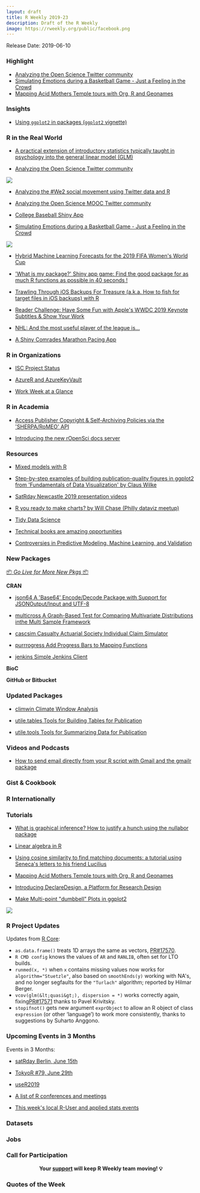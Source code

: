 ```yaml
---
layout: draft
title: R Weekly 2019-23
description: Draft of the R Weekly
image: https://rweekly.org/public/facebook.png
---
```


Release Date: 2019-06-10


###  Highlight

+ [Analyzing the Open Science Twitter community](https://www.dataplanes.org/notes/2019/06/03/openscience-follower-analysis)
+ [Simulating Emotions during a Basketball Game - Just a Feeling in the Crowd](https://willhipson.netlify.com/post/basketball_sim/basketball_sim/)
+ [Mapping Acid Mothers Temple tours with Org, R and Geonames](https://www.miskatonic.org/amt/)

### Insights

+ [Using `ggplot2` in packages (`ggplot2` vignette)](https://ggplot2.tidyverse.org/dev/articles/ggplot2-in-packages.html)

### R in the Real World

+ [A practical extension of introductory statistics typically taught in psychology into the general linear model (GLM)](https://ekarinpongpipat.com/practical-ext-of-intro-stats-in-psy-using-R/)

+ [Analyzing the Open Science Twitter community](https://www.dataplanes.org/notes/2019/06/03/openscience-follower-analysis)

![](https://cdn.jsdelivr.net/gh/rweekly/image@master/2019/23/ropensci-word-cloud.png)

+ [Analyzing the #We2 social movement using Twitter data and R](https://correlaid.org/blog/we2-twitter-analysis/)

+ [Analyzing the Open Science MOOC Twitter community](https://www.dataplanes.org/notes/2019/06/03/openscience-follower-analysis)

+ [College Baseball Shiny App](https://meysubb.shinyapps.io/cws-d1/)

+ [Simulating Emotions during a Basketball Game - Just a Feeling in the Crowd](https://willhipson.netlify.com/post/basketball_sim/basketball_sim/)

![](https://cdn.jsdelivr.net/gh/rweekly/image@master/2019/23/Simulating-Emotions.gif)

+ [Hybrid Machine Learning Forecasts for the 2019 FIFA Women's World Cup](https://eeecon.uibk.ac.at/~zeileis/news/fifawomen2019/)

+ ['What is my package?' Shiny app game: Find the good package for as much R functions as possible in 40 seconds !](https://gabrielledevaux.shinyapps.io/whatismypackage/)
  
+ [Trawling Through iOS Backups For Treasure (a.k.a. How to fish for target files in iOS backups) with R](https://rud.is/b/2019/06/02/trawling-through-ios-backups-for-treasure-a-k-a-how-to-fish-for-target-files-in-ios-backups-with-r/)

+ [Reader Challenge: Have Some Fun with Apple's WWDC 2019 Keynote Subtitles & Show Your Work](https://rud.is/b/2019/06/07/reader-challenge-have-some-fun-with-apples-wwdc-2019-keynote-subtitles-show-your-work/)

+ [NHL: And the most useful player of the league is...](https://www.simoncoulombe.com/2019/06/plus-minus-on-steroids/)

+ [A Shiny Comrades Marathon Pacing App](https://datawookie.netlify.com/blog/2019/06/a-shiny-comrades-marathon-pacing-app/)

###  R in Organizations

+ [ISC Project Status](https://www.r-consortium.org/blog/2019/06/04/isc-project-status)

+ [AzureR and AzureKeyVault](https://blog.revolutionanalytics.com/2019/06/azurer-and-azurekeyvault.html)

+ [Work Week at a Glance](https://blog.rstudio.com/2019/06/06/work-week-at-a-glance/)

###  R in Academia

+ [Access Publisher Copyright & Self-Archiving Policies via the 'SHERPA/RoMEO' API](https://ropensci.org/blog/2019/06/04/rromeo/)

+ [Introducing the new rOpenSci docs server](https://ropensci.org/technotes/2019/06/07/ropensci-docs/)


###  Resources

+ [Mixed models with R](https://m-clark.github.io/mixed-models-with-R/)

+ [Step-by-step examples of building publication-quality figures in ggplot2 from 'Fundamentals of Data Visualization' by Claus Wilke](https://github.com/clauswilke/practical_ggplot2)

+ [SatRday Newcastle 2019 presentation videos](https://www.youtube.com/playlist?list=PLQRHxIa9tfRtnjJ8Z97EPJOvPweHtDvAj)

+ [R you ready to make charts? by Will Chase (Philly dataviz meetup)](https://www.williamrchase.com/slides/ggplot_intro.html#1)

+ [Tidy Data Science](https://wjakethompson.com/project/tidy-ds/)

+ [Technical books are amazing opportunities](http://www.win-vector.com/blog/2019/06/technical-books-are-amazing-opportunities/)

+ [Controversies in Predictive Modeling, Machine Learning, and Validation](https://fharrell.com/talk/stratos19/)

###  New Packages

<p class="added-hostname"><a href="https://rweekly.org/live" target="_blank" class="externalLink">📦 <i>Go Live for More New Pkgs</i> 📦</a></p>

**CRAN**

+ [json64   A 'Base64' Encode/Decode Package with Support for JSONOutput/Input and UTF-8](https://cran.r-project.org/package=json64)

+ [multicross   A Graph-Based Test for Comparing Multivariate Distributions inthe Multi Sample Framework](https://cran.r-project.org/package=multicross)

+ [cascsim   Casualty Actuarial Society Individual Claim Simulator](https://cran.r-project.org/package=cascsim)

+ [purrrogress   Add Progress Bars to Mapping Functions](https://cran.r-project.org/package=purrrogress)

+ [jenkins   Simple Jenkins Client](https://cran.r-project.org/package=jenkins)

**BioC**



**GitHub or Bitbucket**



### Updated Packages

+ [climwin   Climate Window Analysis](https://cran.r-project.org/package=climwin)

+ [utile.tables   Tools for Building Tables for Publication](https://cran.r-project.org/package=utile.tables)
  
+ [utile.tools   Tools for Summarizing Data for Publication](https://cran.r-project.org/package=utile.tools)

###  Videos and Podcasts

+ [How to send email directly from your R script with Gmail and the gmailr package](https://www.infoworld.com/article/3398701/how-to-send-email-from-r-and-gmail.html)


### Gist & Cookbook



### R Internationally


###  Tutorials


+ [What is graphical inference? How to justify a hunch using the nullabor package](http://www.thinkingondata.com/what-is-graphical-inference/)

+ [Linear algebra in R](https://datascienceplus.com/linear-algebra-in-r/)

+ [Using cosine similarity to find matching documents: a tutorial using Seneca's letters to his friend Lucilius](https://www.brodrigues.co/blog/2019-06-04-cosine_sim/)

+ [Mapping Acid Mothers Temple tours with Org, R and Geonames](https://www.miskatonic.org/amt/)

+ [Introducing DeclareDesign, a Platform for Research Design](https://rviews.rstudio.com/2019/06/04/introducing-declaredesign/)

+ [Make Multi-point "dumbbell" Plots in ggplot2](https://rud.is/b/2019/06/06/make-multi-point-dumbbell-plots-in-ggplot2/)
  
![](https://cdn.jsdelivr.net/gh/rweekly/image@master/2019/23/dumbbel-plot.png)

<!--<div class="post-more-begi
n></div><div class="post-more-end"></div>-->

###  R Project Updates

Updates from [R Core](http://developer.r-project.org/blosxom.cgi/R-devel/NEWS):


- `as.data.frame()` treats 1D arrays the same as vectors, <a href="https://bugs.r-project.org/bugzilla3/show_bug.cgi?id=17570">PR#17570</a>.
- `R CMD config` knows the values of `AR` and `RANLIB`, often set for LTO builds.
- `runmed(x, *)` when `x` contains missing values now works for `algorithm="Stuetzle"`, also based on `smoothEnds(y)` working with NA's, and no longer segfaults for the `"Turlach"` algorithm; reported by Hilmar Berger.
- `vcov(glm(&lt;quasi&gt;), dispersion = *)` works correctly again, fixing<a href="https://bugs.r-project.org/bugzilla3/show_bug.cgi?id=17571">PR#17571</a> thanks to Pavel Krivitsky.
- `stopifnot()` gets new argument `exprObject` to allow an R object of class `expression` (or other ‘language’) to work more consistently, thanks to suggestions by Suharto Anggono.

###  Upcoming Events in 3 Months

Events in 3 Months:

+ [satRday Berlin, June 15th](https://berlin2019.satrdays.org)

+ [TokyoR #79, June 29th](https://tokyor.connpass.com/)

+ [useR2019](http://www.user2019.fr/)

+ [A list of R conferences and meetings](https://jumpingrivers.github.io/meetingsR/events.html)

+ [This week's local R-User and applied stats events](https://community.rstudio.com/c/irl)

### Datasets


### Jobs


###  Call for Participation


<p class="hide-support added-hostname support-rweekly" style="text-align: center;font-weight: bold;">Your <a class="non-visited externalLink" href="https://www.patreon.com/rweekly" onclick="pas(this)">support</a> will keep R Weekly team moving! 💡</p>

###  Quotes of the Week

